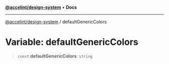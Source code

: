 [**@accelint/design-system**](../README.md) • **Docs**

***

[@accelint/design-system](../README.md) / defaultGenericColors

# Variable: defaultGenericColors

> `const` **defaultGenericColors**: `string`
